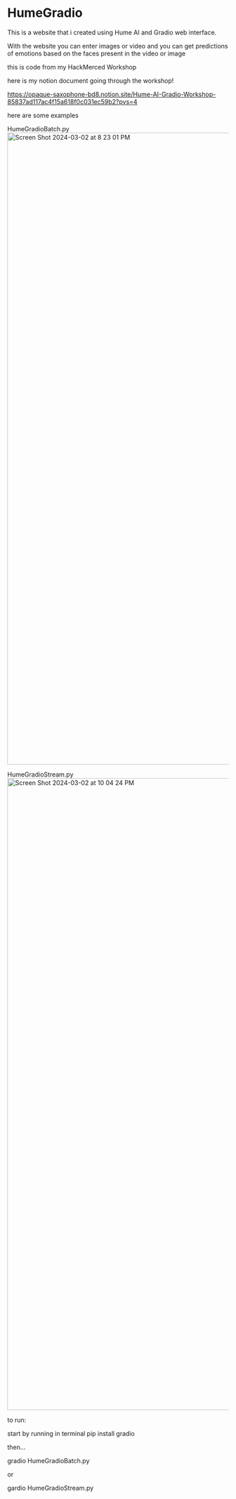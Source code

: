 # HumeGradio
This is a website that i created using Hume AI and Gradio web interface.

With the website you can enter images or video and you can get predictions of emotions based on the faces present in the video or image

this is code from my HackMerced Workshop

here is my notion document going through the workshop!

https://opaque-saxophone-bd8.notion.site/Hume-AI-Gradio-Workshop-85837ad117ac4f15a618f0c031ec59b2?pvs=4

here are some examples

HumeGradioBatch.py
<img width="1440" alt="Screen Shot 2024-03-02 at 8 23 01 PM" src="https://github.com/Lin-Jet/HumeGradio/assets/110573869/ceb664b7-9663-4703-9e17-0ee6e5a55a68">

HumeGradioStream.py
<img width="1440" alt="Screen Shot 2024-03-02 at 10 04 24 PM" src="https://github.com/Lin-Jet/HumeGradio/assets/110573869/2d864e37-1a11-4682-970d-8894da285ebd">

to run:

start by running in terminal
pip install gradio

then...

gradio HumeGradioBatch.py

or 

gardio HumeGradioStream.py
